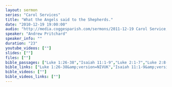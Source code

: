 ```yaml
---
layout: sermon
series: "Carol Services"
title: "What the Angels said to the Shepherds."
date: "2010-12-19 19:00:00"
audio: "http://media.coggesparish.com/sermons/2011-12-19 Carol Service, Andrew Pritchard.mp3"
speaker: "Andrew Pritchard"
speaker_info: ""
duration: "23"
youtube_videos: [""]
slides: [""]
files: [""]
bible_passages: ["Luke 1:26-38","Isaiah 11:1-9","Luke 2:1-7","Luke 2:8-16","Isaiah 9:2, 6-7, 49:6","Matthew 2:1-12","Isaiah 53:1-5","John 1:1-14"]
bible_links: ["Luke 1:26-38&amp;version=NIVUK","Isaiah 11:1-9&amp;version=NIVUK","Luke 2:1-7&amp;version=NIVUK","Luke 2:8-16&amp;version=NIVUK","Isaiah 9:2, 6-7, 49:6&amp;version=NIVUK","Matthew 2:1-12&amp;version=NIVUK","Isaiah 53:1-5&amp;version=NIVUK","John 1:1-14&amp;version=NIVUK"]
bible_videos: [""]
bible_videos_links: [""]
---
```

